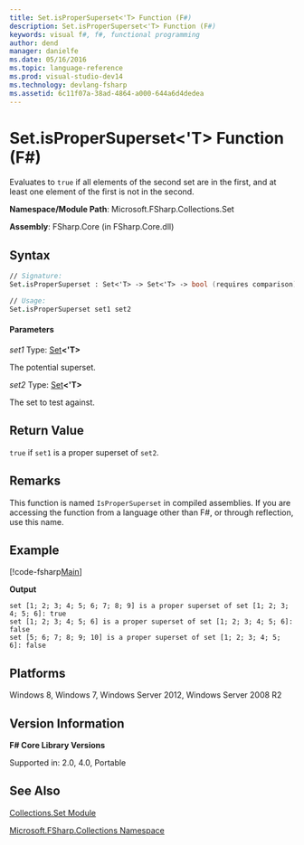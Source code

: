 ```yaml
---
title: Set.isProperSuperset<'T> Function (F#)
description: Set.isProperSuperset<'T> Function (F#)
keywords: visual f#, f#, functional programming
author: dend
manager: danielfe
ms.date: 05/16/2016
ms.topic: language-reference
ms.prod: visual-studio-dev14
ms.technology: devlang-fsharp
ms.assetid: 6c11f07a-38ad-4864-a000-644a6d4dedea 
---
```


# Set.isProperSuperset<'T> Function (F#)

Evaluates to `true` if all elements of the second set are in the first, and at least one element of the first is not in the second.

**Namespace/Module Path**: Microsoft.FSharp.Collections.Set

**Assembly**: FSharp.Core (in FSharp.Core.dll)


## Syntax

```fsharp
// Signature:
Set.isProperSuperset : Set<'T> -> Set<'T> -> bool (requires comparison)

// Usage:
Set.isProperSuperset set1 set2
```

#### Parameters
*set1*
Type: [Set](https://msdn.microsoft.com/library/50cebdce-0cd7-4c5c-8ebc-f3a9e90b38d8)**&lt;'T&gt;**


The potential superset.


*set2*
Type: [Set](https://msdn.microsoft.com/library/50cebdce-0cd7-4c5c-8ebc-f3a9e90b38d8)**&lt;'T&gt;**


The set to test against.

## Return Value

`true` if `set1` is a proper superset of `set2`.

## Remarks
This function is named `IsProperSuperset` in compiled assemblies. If you are accessing the function from a language other than F#, or through reflection, use this name.

## Example

[!code-fsharp[Main](~/samples/snippets/fsharp/fssets/snippet9.fs)]

**Output**

```
set [1; 2; 3; 4; 5; 6; 7; 8; 9] is a proper superset of set [1; 2; 3; 4; 5; 6]: true
set [1; 2; 3; 4; 5; 6] is a proper superset of set [1; 2; 3; 4; 5; 6]: false
set [5; 6; 7; 8; 9; 10] is a proper superset of set [1; 2; 3; 4; 5; 6]: false
```

## Platforms
Windows 8, Windows 7, Windows Server 2012, Windows Server 2008 R2


## Version Information
**F# Core Library Versions**

Supported in: 2.0, 4.0, Portable

## See Also
[Collections.Set Module](Collections.Set-Module-%5BFSharp%5D.md)

[Microsoft.FSharp.Collections Namespace](Microsoft.FSharp.Collections-Namespace.md)